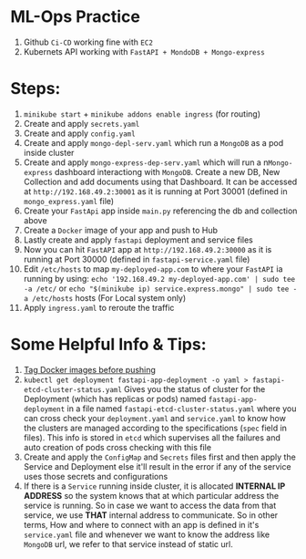 # ML-Ops Practice
1. Github `Ci-CD` working fine with `EC2`
2. Kubernets API working with `FastAPI + MondoDB + Mongo-express`

# Steps:
1. `minikube start` + `minikube addons enable ingress` (for routing)
1. Create and apply `secrets.yaml`
2. Create and apply `config.yaml` 
3. Create and apply `mongo-depl-serv.yaml` which run a `MongoDB` as a pod inside cluster
4. Create and apply `mongo-express-dep-serv.yaml` which will run a n`Mongo-express` dashboard interactiong with `MongoDB`. Create a new DB, New Collection and add documents using that Dashboard. It can be accessed at `http://192.168.49.2:30001` as it is running at Port 30001 (defined in `mongo_express.yaml` file)
5. Create your `FastApi` app inside `main.py` referencing the db and collection above
6. Create a `Docker` image of your app and push to Hub
7. Lastly create and apply `fastapi` deployment and service files
8. Now you can hit `FastAPI` app at `http://192.168.49.2:30000` as it is running at Port 30000 (defined in `fastapi-service.yaml` file)
9. Edit `/etc/hosts` to map `my-deployed-app.com` to where your `FastAPI` ia running by using:  `echo '192.168.49.2 my-deployed-app.com' | sudo tee -a /etc/` or `echo "$(minikube ip) service.express.mongo" | sudo tee -a /etc/hosts` hosts (For Local system only)
11. Apply `ingress.yaml` to reroute the traffic


# Some Helpful Info & Tips:
1. [Tag Docker images before pushing](https://stackoverflow.com/questions/41984399/denied-requested-access-to-the-resource-is-denied-docker)
2. `kubectl get deployment fastapi-app-deployment -o yaml > fastapi-etcd-cluster-status.yaml` Gives you the status of cluster for the Deployment (which has replicas or pods) named `fastapi-app-deployment` in a file named `fastapi-etcd-cluster-status.yaml` where you can cross check your `deployment.yaml` and `service.yaml` to know how the clusters are managed according to the specifications (`spec` field in files). This info is stored in `etcd` which supervises all the failures and auto creation of pods cross checking with this file
3. Create and apply the `ConfigMap` and `Secrets` files first and then apply the Service and Deployment else it'll result in the error if any of the service uses those secrets and configurations
4. If there is a `Service` running inside cluster, it is allocated **INTERNAL IP ADDRESS** so the system knows that at which particular address the service is running. So in case we want to access the data from that service, we use **THAT** internal address to communicate. So in other terms, How and where to connect with an app is defined in it's `service.yaml` file and whenever we want to know the address like `MongoDB` url, we refer to that service instead of static url.
